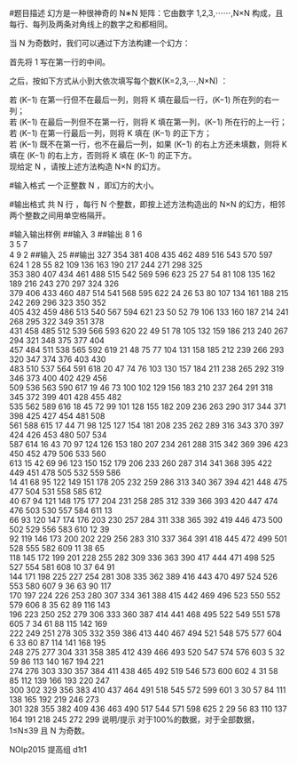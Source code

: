 #题目描述
幻方是一种很神奇的 N∗N 矩阵：它由数字 1,2,3,⋯⋯,N×N 构成，且每行、每列及两条对角线上的数字之和都相同。

当 N 为奇数时，我们可以通过下方法构建一个幻方：

首先将 1 写在第一行的中间。

之后，按如下方式从小到大依次填写每个数K(K=2,3,⋯,N×N) ：

若 (K−1) 在第一行但不在最后一列，则将 K 填在最后一行，(K−1) 所在列的右一列；\
若 (K−1) 在最后一列但不在第一行，则将 K 填在第一列，(K−1) 所在行的上一行；\
若 (K−1) 在第一行最后一列，则将 K 填在 (K−1) 的正下方；\
若 (K−1) 既不在第一行，也不在最后一列，如果 (K−1) 的右上方还未填数，则将 K 填在 (K−1) 的右上方，否则将 K 填在 (K−1) 的正下方。\
现给定 N ，请按上述方法构造 N×N 的幻方。

#输入格式
一个正整数 N ，即幻方的大小。

#输出格式
共 N 行 ，每行 N 个整数，即按上述方法构造出的 N×N 的幻方，相邻两个整数之间用单空格隔开。

#输入输出样例
##输入
3
##输出
8 1 6\
3 5 7\
4 9 2
##输入
25
##输出
327 354 381 408 435 462 489 516 543 570 597 624 1 28 55 82 109 136 163 190 217 244 271 298 325\
353 380 407 434 461 488 515 542 569 596 623 25 27 54 81 108 135 162 189 216 243 270 297 324 326\
379 406 433 460 487 514 541 568 595 622 24 26 53 80 107 134 161 188 215 242 269 296 323 350 352\
405 432 459 486 513 540 567 594 621 23 50 52 79 106 133 160 187 214 241 268 295 322 349 351 378\
431 458 485 512 539 566 593 620 22 49 51 78 105 132 159 186 213 240 267 294 321 348 375 377 404\
457 484 511 538 565 592 619 21 48 75 77 104 131 158 185 212 239 266 293 320 347 374 376 403 430\
483 510 537 564 591 618 20 47 74 76 103 130 157 184 211 238 265 292 319 346 373 400 402 429 456\
509 536 563 590 617 19 46 73 100 102 129 156 183 210 237 264 291 318 345 372 399 401 428 455 482\
535 562 589 616 18 45 72 99 101 128 155 182 209 236 263 290 317 344 371 398 425 427 454 481 508\
561 588 615 17 44 71 98 125 127 154 181 208 235 262 289 316 343 370 397 424 426 453 480 507 534\
587 614 16 43 70 97 124 126 153 180 207 234 261 288 315 342 369 396 423 450 452 479 506 533 560\
613 15 42 69 96 123 150 152 179 206 233 260 287 314 341 368 395 422 449 451 478 505 532 559 586\
14 41 68 95 122 149 151 178 205 232 259 286 313 340 367 394 421 448 475 477 504 531 558 585 612\
40 67 94 121 148 175 177 204 231 258 285 312 339 366 393 420 447 474 476 503 530 557 584 611 13\
66 93 120 147 174 176 203 230 257 284 311 338 365 392 419 446 473 500 502 529 556 583 610 12 39\
92 119 146 173 200 202 229 256 283 310 337 364 391 418 445 472 499 501 528 555 582 609 11 38 65\
118 145 172 199 201 228 255 282 309 336 363 390 417 444 471 498 525 527 554 581 608 10 37 64 91\
144 171 198 225 227 254 281 308 335 362 389 416 443 470 497 524 526 553 580 607 9 36 63 90 117\
170 197 224 226 253 280 307 334 361 388 415 442 469 496 523 550 552 579 606 8 35 62 89 116 143\
196 223 250 252 279 306 333 360 387 414 441 468 495 522 549 551 578 605 7 34 61 88 115 142 169\
222 249 251 278 305 332 359 386 413 440 467 494 521 548 575 577 604 6 33 60 87 114 141 168 195\
248 275 277 304 331 358 385 412 439 466 493 520 547 574 576 603 5 32 59 86 113 140 167 194 221\
274 276 303 330 357 384 411 438 465 492 519 546 573 600 602 4 31 58 85 112 139 166 193 220 247\
300 302 329 356 383 410 437 464 491 518 545 572 599 601 3 30 57 84 111 138 165 192 219 246 273\
301 328 355 382 409 436 463 490 517 544 571 598 625 2 29 56 83 110 137 164 191 218 245 272 299
说明/提示
对于100%的数据，对于全部数据， 1≤N≤39 且 N 为奇数。

NOIp2015 提高组 d1t1